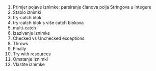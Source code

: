 1.  Primjer pojave iznimke: parsiranje članova polja Stringova u Integere
2.  Stablo iznimki
3.  try-catch blok
4.  try-catch blok s više catch blokova
5.  multi-catch
6.  Izazivanje iznimke
7.  Checked vs Unchecked exceptions
8.  Throws
9.  Finally
10. Try with resources
11. Omatanje iznimki
12. Vlastite iznimke
